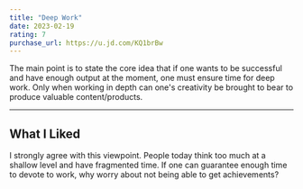 ```yaml
---
title: "Deep Work"
date: 2023-02-19
rating: 7 
purchase_url: https://u.jd.com/KQ1brBw
---
```


The main point is to state the core idea that if one wants to be successful and have enough output at the moment, one must ensure time for deep work. Only when working in depth can one's creativity be brought to bear to produce valuable content/products.

---

## What I Liked

I strongly agree with this viewpoint. People today think too much at a shallow level and have fragmented time. If one can guarantee enough time to devote to work, why worry about not being able to get achievements?